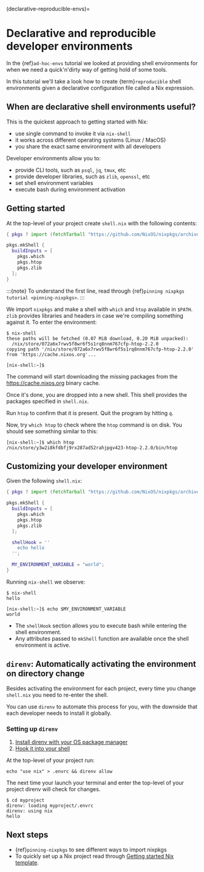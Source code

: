 (declarative-reproducible-envs)=

# Declarative and reproducible developer environments

In the {ref}`ad-hoc-envs` tutorial we looked at providing shell
environments for when we need a quick'n'dirty way of getting hold
of some tools.

In this tutorial we'll take a look how to create {term}`reproducible`
shell environments given a declarative configuration file called a Nix expression.

## When are declarative shell environments useful?

This is the quickest approach to getting started with Nix:

- use single command to invoke it via `nix-shell`
- it works across different operating systems (Linux / MacOS)
- you share the exact same environment with all developers

Developer environments allow you to:

- provide CLI tools, such as `psql`, `jq`, `tmux`, etc
- provide developer libraries, such as `zlib`, `openssl`, etc
- set shell environment variables
- execute bash during environment activation

## Getting started

At the top-level of your project create `shell.nix` with the following contents:

```nix
{ pkgs ? import (fetchTarball "https://github.com/NixOS/nixpkgs/archive/3590f02e7d5760e52072c1a729ee2250b5560746.tar.gz") {} }:

pkgs.mkShell {
  buildInputs = [
    pkgs.which
    pkgs.htop
    pkgs.zlib
  ];
}
```

:::{note}
To understand the first line, read through {ref}`pinning nixpkgs tutorial <pinning-nixpkgs>`.
:::

We import `nixpkgs` and make a shell with `which` and `htop` available in `$PATH`.
`zlib` provides libraries and headers in case we're compiling something against it.
To enter the environment:

```shell-session
$ nix-shell
these paths will be fetched (0.07 MiB download, 0.20 MiB unpacked):
  /nix/store/072a6x7rwv5f8wr6f5s1rq8nnm767cfp-htop-2.2.0
copying path '/nix/store/072a6x7rwv5f8wr6f5s1rq8nnm767cfp-htop-2.2.0' from 'https://cache.nixos.org'...

[nix-shell:~]$
```

The command will start downloading the missing packages from the <https://cache.nixos.org> binary cache.

Once it's done, you are dropped into a new
shell. This shell provides the packages specified in `shell.nix`.

Run `htop` to confirm that it is present. Quit the program by hitting
`q`.

Now, try `which htop` to check where the `htop` command is on disk.
You should see something similar to this:

```shell-session
[nix-shell:~]$ which htop
/nix/store/y3w2i8kfdbfj9rx287ad52rahjpgv423-htop-2.2.0/bin/htop
```

## Customizing your developer environment

Given the following `shell.nix`:

```nix
{ pkgs ? import (fetchTarball "https://github.com/NixOS/nixpkgs/archive/3590f02e7d5760e52072c1a729ee2250b5560746.tar.gz") {} }:

pkgs.mkShell {
  buildInputs = [
    pkgs.which
    pkgs.htop
    pkgs.zlib
  ];

  shellHook = ''
    echo hello
  '';

  MY_ENVIRONMENT_VARIABLE = "world";
}
```

Running `nix-shell` we observe:

```shell-session
$ nix-shell
hello

[nix-shell:~]$ echo $MY_ENVIRONMENT_VARIABLE
world
```

- The `shellHook` section allows you to execute bash while entering the shell environment.
- Any attributes passed to `mkShell` function are available once the shell environment is active.

## `direnv`: Automatically activating the environment on directory change

Besides activating the environment for each project, every time you change
`shell.nix` you need to re-enter the shell.

You can use `direnv` to automate this process for you, with the downside that each developer needs
to install it globally.

### Setting up `direnv`

1. [Install direnv with your OS package manager](https://direnv.net/docs/installation.html#from-system-packages)
2. [Hook it into your shell](https://direnv.net/docs/hook.html)

At the top-level of your project run:

```
echo "use nix" > .envrc && direnv allow
```

The next time your launch your terminal and enter the top-level of your project direnv will check for changes.

```shell-session
$ cd myproject
direnv: loading myproject/.envrc
direnv: using nix
hello
```

## Next steps

- {ref}`pinning-nixpkgs` to see different ways to import nixpkgs
- To quickly set up a Nix project read through
  [Getting started Nix template](https://github.com/nix-dot-dev/getting-started-nix-template).
